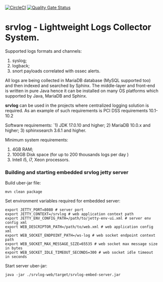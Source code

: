 [![CircleCI](https://circleci.com/gh/payneteasy/srvlog.svg?style=svg)](https://circleci.com/gh/payneteasy/srvlog)
[![Quality Gate Status](https://sonarcloud.io/api/project_badges/measure?project=com.payneteasy%3Asrvlog&metric=alert_status)](https://sonarcloud.io/dashboard?id=com.payneteasy%3Asrvlog)

srvlog - **Lightweight Logs Collector System.**
===

Supported logs formats and channels:
1) syslog;
2) logback;
3) snort payloads correlated with ossec alerts.

All logs are being collected in MariaDB database 
(MySQL supported too) and then indexed and searched 
by Sphinx. The middle-layer and front-end is written 
in pure Java hence it can be installed on many OS platforms 
which supported by Java, MariaDB and Sphinx. 

**srvlog** can be used in the projects where centralized 
logging solution is required. As an example of such 
requirements is PCI DSS requirements 10.1-10.2 

Software requirements:
`1) JDK 17.0.10 and higher;
2) MariaDB 10.0.x and higher;
3) sphinxsearch 3.6.1 and higher.

Minimum system requirements:
1) 4GB RAM;
2) 100GB Disk space (for up to 200 thousands logs per day )
3) Intell i5, i7, Xeon processors.

### Building and starting embedded srvlog jetty server

Build uber-jar file:

```shell
mvn clean package
```
Set environment variables required for embedded server:
```shell
export JETTY_PORT=8080 # server port
export JETTY_CONTEXT=/srvlog # web application context path
export JETTY_ENV_CONFIG_PATH=/path/to/jetty-env-ui.xml # server env config xml
export WEB_DESCRIPTOR_PATH=/path/to/web.xml # web application config xml
export WEB_SOCKET_ENDPOINT_PATH=/ws-log # web socket endpoint context path
export WEB_SOCKET_MAX_MESSAGE_SIZE=65535 # web socket max message size in bytes
export WEB_SOCKET_IDLE_TIMEOUT_SECONDS=300 # web socket idle timeout in seconds
```
Start server uber-jar:
```shell
java -jar ./srvlog-web/target/srvlog-embed-server.jar
```